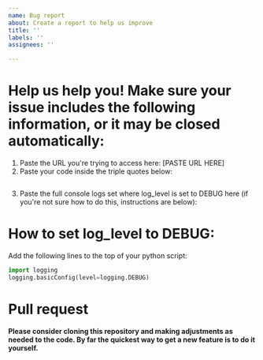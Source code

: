 ```yaml
---
name: Bug report
about: Create a report to help us improve
title: ''
labels: ''
assignees: ''

---
```


# Help us help you! Make sure your issue includes the following information, or it may be closed automatically:

1. Paste the URL you're trying to access here: [PASTE URL HERE]
2. Paste your code inside the triple quotes below:
    ```py

    ```
3. Paste the full console logs set where log_level is set to DEBUG here (if you're not sure how to do this, instructions are below):

# How to set log_level to DEBUG:
Add the following lines to the top of your python script:
```py
import logging
logging.basicConfig(level=logging.DEBUG)
```

# Pull request
**Please consider cloning this repository and making adjustments as needed to the code. By far the quickest way to get a new feature is to do it yourself.**
